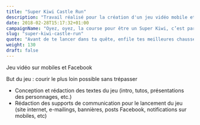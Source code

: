 ```yaml
---
title: "Super Kiwi Castle Run"
description: "Travail réalisé pour la création d'un jeu vidéo mobile et Facebook intitulé « Super Kiwi Castle Run »"
date: 2018-02-28T15:17:32+01:00
campaignName: "Oyez, oyez, la course pour être un Super Kiwi, c’est par ici !"
slug: "super-kiwi-castle-run"
quote: "Avant de te lancer dans ta quête, enfile tes meilleures chausses et étire tes mollets pour ne pas trépasser. Tu vas devoir courir fièrotement le plus loin et le plus longtemps possible en faisant face aux créatures mécréantes qui croiseront ton chemin (gardes, sorcières, dragons, etc.). Touche bravement ton écran pour monter, puis relâche pour atterrir et éviter ces vilains."
weight: 130
draft: false
---
```


Jeu vidéo sur mobiles et Facebook

But du jeu : courir le plus loin possible sans trépasser

- Conception et rédaction des textes du jeu (intro, tutos, présentations des
personnages, etc.)
- Rédaction des supports de communication pour le lancement du jeu (site internet, e-mailings, bannières, posts Facebook, notifications sur mobiles, etc)
